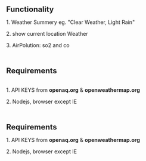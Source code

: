 <b style= "font-size: 20px;">Functionality</b>
<p>1. Weather Summery eg. "Clear Weather, Light Rain"</p>
<p>2. show current location Weather</p>
<p>3. AirPolution: so2 and co</p>
<br><br>
<b style= "font-size: 20px;">Requirements</b><br><br>
<p>1. API KEYS from <b>openaq.org</b> & <b>openweathermap.org</b></p>
<p>2. Nodejs, browser except IE</p>
<br><br>
<b style= "font-size: 20px;">Requirements</b><br>
<p>1. API KEYS from <b>openaq.org</b> & <b>openweathermap.org</b></p>
<p>2. Nodejs, browser except IE</p>
